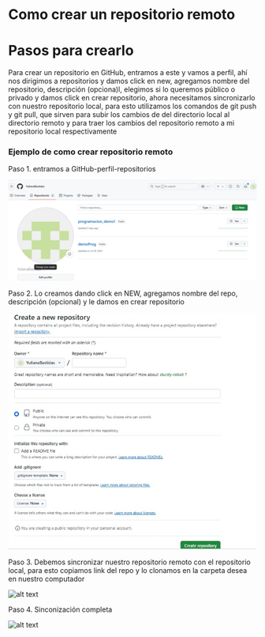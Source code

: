 # Como crear un repositorio remoto

# Pasos para crearlo 
Para crear un repositorio en GitHub, entramos a este y vamos a perfil, ahí nos dirigimos a repositorios y damos click en new, agregamos nombre del repositorio, descripción (opciona)l, elegimos si lo queremos público o privado y damos click en crear repositorio, ahora necesitamos  sincronizarlo con nuestro repositorio local, para esto utilizamos los comandos de git push y git pull, que sirven para subir los cambios de del directorio local al directorio remoto y para traer los cambios del repositorio remoto a mi repositorio local  respectivamente
### Ejemplo de como crear repositorio remoto 
Paso 1. entramos a GitHub-perfil-repositorios


![alt text](<../images/como crear repositorio remotoGitHub.jpg>)


Paso 2. Lo creamos dando click en NEW, agregamos nombre del repo, descripción (opcional) y le damos en crear repositorio


![alt text](<../images/caracteristicas del nuevo repo remoto.jpg>)



Paso 3. Debemos sincronizar nuestro repositorio remoto con el repositorio local, para esto copiamos link del repo y lo clonamos en la carpeta desea en nuestro computador


![alt text](<../images/clonación de repo.jpg>)

 
Paso 4. Sinconización completa 


![alt text](<../images/sincornización repo remoto con repo local.jpg>)